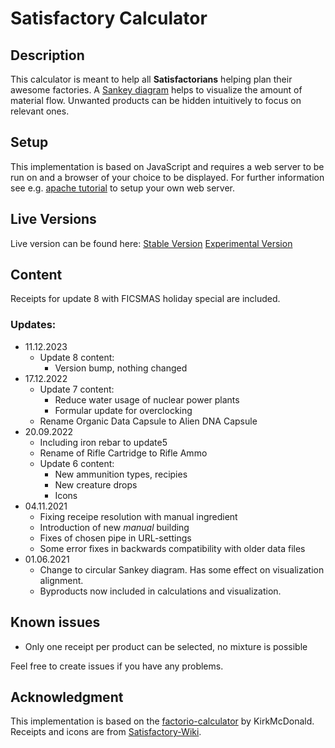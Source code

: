# Satisfactory Calculator

## Description

This calculator is meant to help all **Satisfactorians** helping plan their awesome factories. A [Sankey diagram](https://en.wikipedia.org/wiki/Sankey_diagram) helps to visualize the amount of material flow. Unwanted products can be hidden intuitively to focus on relevant ones.

## Setup 

This implementation is based on JavaScript and requires a web server to be run on and a browser of your choice to be displayed.
For further information see e.g. [apache tutorial](https://ubuntu.com/tutorials/install-and-configure-apache#1-overview) to setup your own web server.

## Live Versions

Live version can be found here:
[Stable Version](https://tadeaustria.github.io/satisfactory-calculator/calc.html)
[Experimental Version](http://barthler.ddns.net/satisfactory-calculator-experimental/calc.html)

## Content

Receipts for update 8 with FICSMAS holiday special are included.

### Updates:

* 11.12.2023
  * Update 8 content:
    * Version bump, nothing changed
* 17.12.2022 
  * Update 7 content:
    * Reduce water usage of nuclear power plants
    * Formular update for overclocking
  * Rename Organic Data Capsule to Alien DNA Capsule
* 20.09.2022 
  * Including iron rebar to update5
  * Rename of Rifle Cartridge to Rifle Ammo
  * Update 6 content:
    * New ammunition types, recipies
    * New creature drops
    * Icons
* 04.11.2021 
  * Fixing receipe resolution with manual ingredient
  * Introduction of new *manual* building
  * Fixes of chosen pipe in URL-settings
  * Some error fixes in backwards compatibility with older data files
* 01.06.2021
  * Change to circular Sankey diagram. Has some effect on visualization alignment.
  * Byproducts now included in calculations and visualization.

## Known issues

* Only one receipt per product can be selected, no mixture is possible

Feel free to create issues if you have any problems.

## Acknowledgment

This implementation is based on the [factorio-calculator](https://github.com/KirkMcDonald/kirkmcdonald.github.io) by KirkMcDonald.<br>
Receipts and icons are from [Satisfactory-Wiki](https://satisfactory.fandom.com/wiki/Satisfactory_Wiki).